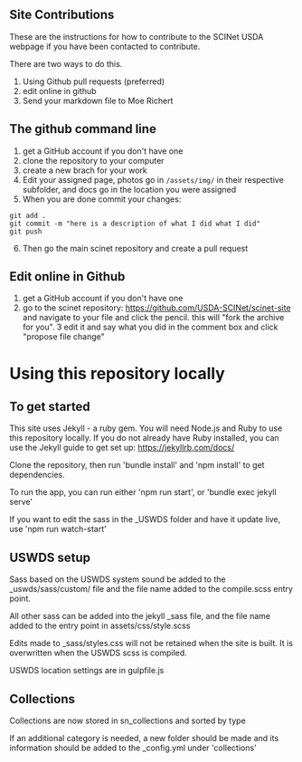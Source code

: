 ## Site Contributions

These are the instructions for how to contribute to the SCINet USDA webpage if you have been contacted to contribute.

There are two ways to do this.

1. Using Github pull requests (preferred)
2. edit online in github
2. Send your markdown file to Moe Richert

## The github command line

1. get a GitHub account if you don't have one
2. clone the repository to your computer
3. create a new brach for your work
4. Edit your assigned page, photos go in `/assets/img/` in their respective subfolder, and docs go in the location you were assigned
5. When you are done commit your changes:

  ```
  git add .
  git commit -m "here is a description of what I did what I did"
  git push
  ```

6. Then go the main scinet repository and create a pull request

## Edit online in Github
1. get a GitHub account if you don't have one
2. go to the scinet repository: https://github.com/USDA-SCINet/scinet-site and navigate to your file and click the pencil. this will "fork the archive for you".
3 edit it and say what you did in the comment box and click "propose file change"


# Using this repository locally

## To get started

This site uses Jekyll - a ruby gem.  You will need Node.js and Ruby to use this repository locally.
If you do not already have Ruby installed, you can use the Jekyll guide to get set up: https://jekyllrb.com/docs/

Clone the repository, then run 'bundle install' and 'npm install' to get dependencies.

To run the app, you can run either 'npm run start', or 'bundle exec jekyll serve'

If you want to edit the sass in the _USWDS folder and have it update live, use 'npm run watch-start'

## USWDS setup

Sass based on the USWDS system sound be added to the _uswds/sass/custom/ file and the file name added to the compile.scss entry point.

All other sass can be added into the jekyll _sass file, and the file name added to the entry point in assets/css/style.scss

Edits made to _sass/styles.css will not be retained when the site is built.  It is overwritten when the USWDS scss is compiled.

USWDS location settings are in gulpfile.js

## Collections

Collections are now stored in sn_collections and sorted by type

If an additional category is needed, a new folder should be made and its information should be added to the _config.yml under 'collections'
